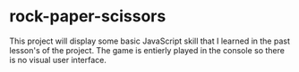 # rock-paper-scissors
This project will display some basic JavaScript skill that I learned in the past lesson's of the project.
The game is entierly played in the console so there is no visual user interface.
